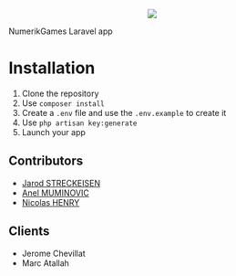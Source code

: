 <p align="center"><img src="https://laravel.com/assets/img/components/logo-laravel.svg"></p>

NumerikGames Laravel app

# Installation

1. Clone the repository
2. Use `composer install`
3. Create a `.env` file and use the `.env.example` to create it
4. Use `php artisan key:generate`
5. Launch your app

## Contributors
- [Jarod STRECKEISEN](https://github.com/JarodStreck)
- [Anel MUMINOVIC](https://github.com/MuminovicAnel)
- [Nicolas HENRY](https://github.com/NicolasHenryCPNV)
  
## Clients
- Jerome Chevillat
- Marc Atallah